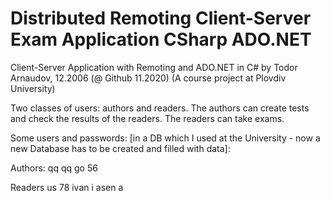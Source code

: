 # Distributed Remoting Client-Server Exam Application CSharp ADO.NET

Client-Server Application with Remoting and ADO.NET in C# by Todor Arnaudov, 12.2006 (@ Github 11.2020)
(A course project at Plovdiv University)

Two classes of users: authors and readers.
The authors can create tests and check the results of the readers.
The readers can take exams.

Some users and passwords: [in a DB which I used at the University - now a new Database has to be created and filled with data]:

Authors:
qq qq
go 56

Readers
us 78
ivan i
asen a
